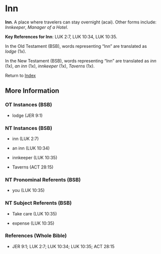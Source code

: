 # Inn
**Inn**. 
A place where travelers can stay overnight (acai). 
Other forms include: 
*Innkeeper*, *Manager of a Hotel*. 


**Key References for Inn**: 
LUK 2:7, LUK 10:34, LUK 10:35. 


In the Old Testament (BSB), words representing “Inn” are translated as 
*lodge* (1x). 


In the New Testament (BSB), words representing “Inn” are translated as 
*inn* (1x), *an inn* (1x), *innkeeper* (1x), *Taverns* (1x). 


Return to [Index](00-Index.md)

## More Information

### OT Instances (BSB)

* lodge (JER 9:1)



### NT Instances (BSB)

* inn (LUK 2:7)

* an inn (LUK 10:34)

* innkeeper (LUK 10:35)

* Taverns (ACT 28:15)



### NT Pronominal Referents (BSB)

* you (LUK 10:35)



### NT Subject Referents (BSB)

* Take care (LUK 10:35)

* expense (LUK 10:35)



### References (Whole Bible)

* JER 9:1; LUK 2:7; LUK 10:34; LUK 10:35; ACT 28:15



